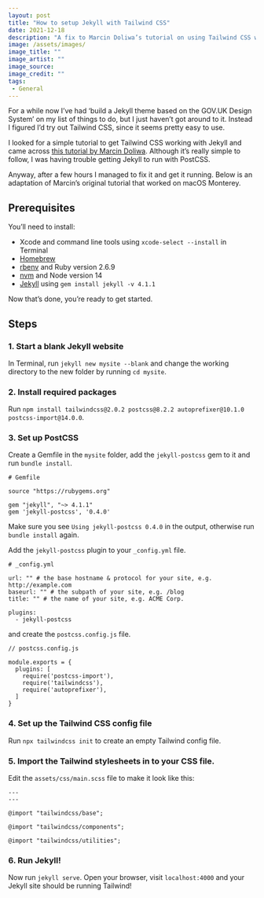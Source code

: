 ```yaml
---
layout: post
title: "How to setup Jekyll with Tailwind CSS"
date: 2021-12-18
description: "A fix to Marcin Doliwa’s tutorial on using Tailwind CSS with Jekyll."
image: /assets/images/
image_title: ""
image_artist: ""
image_source: 
image_credit: ""
tags:
 - General
---
```


For a while now I’ve had ‘build a Jekyll theme based on the GOV.UK Design System’ on my list of things to do, but I just haven’t got around to it. Instead I figured I’d try out Tailwind CSS, since it seems pretty easy to use.

I looked for a simple tutorial to get Tailwind CSS working with Jekyll and came across [this tutorial by Marcin Doliwa](https://mdoliwa.com/how-to-setup-jekyll-with-tailwind-css). Although it’s really simple to follow, I was having trouble getting Jekyll to run with PostCSS. 

Anyway, after a few hours I managed to fix it and get it running. Below is an adaptation of Marcin’s original tutorial that worked on macOS Monterey.

## Prerequisites

You’ll need to install:

- Xcode and command line tools using `xcode-select --install` in Terminal
- [Homebrew](https://brew.sh)
- [rbenv](https://github.com/rbenv/rbenv) and Ruby version 2.6.9
- [nvm](https://github.com/nvm-sh/nvm) and Node version 14
- [Jekyll](https://jekyllrb.com/docs/) using `gem install jekyll -v 4.1.1`

Now that’s done, you’re ready to get started.

## Steps

### 1. Start a blank Jekyll website

In Terminal, run `jekyll new mysite --blank` and change the working directory to the new folder by running `cd mysite`.

### 2. Install required packages

Run `npm install tailwindcss@2.0.2 postcss@8.2.2 autoprefixer@10.1.0 postcss-import@14.0.0`.

### 3. Set up PostCSS

Create a Gemfile in the `mysite` folder, add the `jekyll-postcss` gem to it and run `bundle install`.

```
# Gemfile

source "https://rubygems.org"

gem "jekyll", "~> 4.1.1"
gem 'jekyll-postcss', '0.4.0'
```

Make sure you see `Using jekyll-postcss 0.4.0` in the output, otherwise run `bundle install` again.

Add the `jekyll-postcss` plugin to your `_config.yml` file.

```
# _config.yml

url: "" # the base hostname & protocol for your site, e.g. http://example.com
baseurl: "" # the subpath of your site, e.g. /blog
title: "" # the name of your site, e.g. ACME Corp.

plugins:
  - jekyll-postcss
```

and create the `postcss.config.js` file.

```
// postcss.config.js

module.exports = {
  plugins: [
    require('postcss-import'),
    require('tailwindcss'),
    require('autoprefixer'),
  ]
}
```

### 4. Set up the Tailwind CSS config file

Run `npx tailwindcss init` to create an empty Tailwind config file.

### 5. Import the Tailwind stylesheets in to your CSS file.

Edit the `assets/css/main.scss` file to make it look like this:

```
---
---

@import "tailwindcss/base";

@import "tailwindcss/components";

@import "tailwindcss/utilities";
```

### 6. Run Jekyll!

Now run `jekyll serve`. Open your browser, visit `localhost:4000` and your Jekyll site should be running Tailwind!